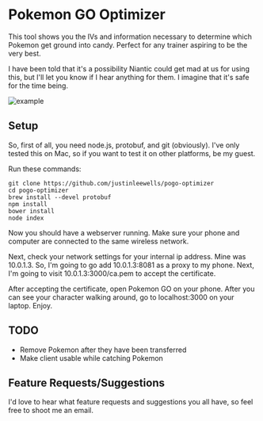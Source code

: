 # Pokemon GO Optimizer
This tool shows you the IVs and information necessary to determine which Pokemon get ground into candy. Perfect for any trainer aspiring to be the very best.

I have been told that it's a possibility Niantic could get mad at us for using this, but I'll let you know if I hear anything for them. I imagine that it's safe for the time being.

![example](http://i.imgur.com/3V8xw1G.png)

## Setup
So, first of all, you need node.js, protobuf, and git (obviously). I've only tested this on Mac, so if you want to test it on other platforms, be my guest.

Run these commands:

```
git clone https://github.com/justinleewells/pogo-optimizer
cd pogo-optimizer
brew install --devel protobuf
npm install
bower install
node index
```
Now you should have a webserver running. Make sure your phone and computer are connected to the same wireless network.

Next, check your network settings for your internal ip address. Mine was 10.0.1.3. So, I'm going to go add 10.0.1.3:8081 as a proxy to my phone. Next, I'm going to visit 10.0.1.3:3000/ca.pem to accept the certificate.

After accepting the certificate, open Pokemon GO on your phone. After you can see your character walking around, go to localhost:3000 on your laptop. Enjoy.

## TODO

* Remove Pokemon after they have been transferred
* Make client usable while catching Pokemon

## Feature Requests/Suggestions

I'd love to hear what feature requests and suggestions you all have, so feel free to shoot me an email.
